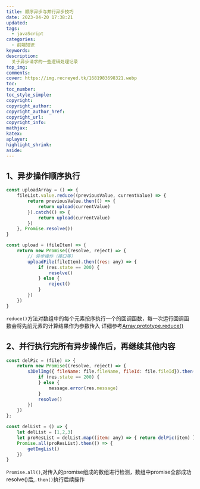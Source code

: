 ```yaml
---
title: 顺序异步与并行异步技巧
date: 2023-04-20 17:38:21
updated:
tags:
  - javaScript
categories:
  - 前端知识
keywords:
description:
  关于异步请求的一些逻辑处理记录
top_img:
comments:
cover: https://img.recreyed.tk/1681983698321.webp
toc:
toc_number:
toc_style_simple:
copyright:
copyright_author:
copyright_author_href:
copyright_url:
copyright_info:
mathjax:
katex:
aplayer:
highlight_shrink:
aside:
---
```

## 1、异步操作顺序执行
```javascript
const uploadArray = () => {
    fileList.value.reduce((previousValue, currentValue) => {
        return previousValue.then(() => {
            return upload(currentValue)
        }).catch(() => {
            return upload(currentValue)
        })
    }, Promise.resolve())
}
```
```javascript
const upload = (fileItem) => {
    return new Promise((resolve, reject) => {
        // 异步操作（接口等）
        uploadFile(fileItem).then((res: any) => {
            if (res.state == 200) {
                resolve()
            } else {
                reject()
            }
        })
    })
}
```
`reduce()`方法对数组中的每个元素按序执行一个的回调函数，每一次运行回调函数会将先前元素的计算结果作为参数传入
详细参考[Array.prototype.reduce()](https://developer.mozilla.org/zh-CN/docs/Web/JavaScript/Reference/Global_Objects/Array/reduce)  
## 2、并行执行完所有异步操作后，再继续其他内容
```javascript
const delPic = (file) => {
    return new Promise((resolve, reject) => {
        s3DelImg({ fileName: file.fileName, fileId: file.fileId}).then((res: any) => {
            if (res.state == 200) {
            } else {
                message.error(res.message)
            }
            resolve()
        })
    })
};
```
```javascript
const delList = () => {
    let delList = [1,2,3]
    let proResList = delList.map((item: any) => { return delPic(item) })
    Promise.all(proResList).then(() => {
        getImgList()
    })
}
```
`Promise.all()`,对传入的promise组成的数组进行检测，数组中promise全部成功resolve()后,`.then()`执行后续操作
